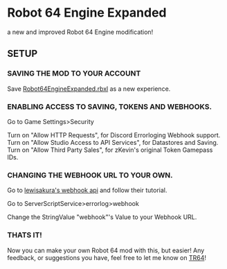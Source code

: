# Robot 64 Engine Expanded
a new and improved Robot 64 Engine modification!

## SETUP

### SAVING THE MOD TO YOUR ACCOUNT

Save [Robot64EngineExpanded.rbxl]() as a new experience.

### ENABLING ACCESS TO SAVING, TOKENS AND WEBHOOKS.

Go to Game Settings>Security

Turn on "Allow HTTP Requests", for Discord Errorloging Webhook support.
Turn on "Allow Studio Access to API Services", for Datastores and Saving.
Turn on "Allow Third Party Sales", for zKevin's original Token Gamepass IDs.

### CHANGING THE WEBHOOK URL TO YOUR OWN.

Go to [lewisakura's webhook api](https://webhook.lewisakura.moe) and follow their tutorial.

Go to ServerScriptService>errorlog>webhook

Change the StringValue "webhook"'s Value to your Webhook URL.

### THATS IT!

Now you can make your own Robot 64 mod with this, but easier!
Any feedback, or suggestions you have, feel free to let me know on [TR64](https://discord.gg/tr64)!
